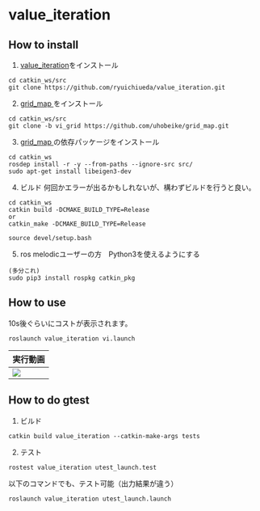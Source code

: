# value_iteration
## How to install
1. [value_iteration](https://github.com/ryuichiueda/value_iteration/tree/master)をインストール

```
cd catkin_ws/src
git clone https://github.com/ryuichiueda/value_iteration.git
```
2. [grid_map ](https://github.com/uhobeike/grid_map.git)をインストール
```
cd catkin_ws/src
git clone -b vi_grid https://github.com/uhobeike/grid_map.git
```
3. [grid_map ](https://github.com/uhobeike/grid_map.git)の依存パッケージをインストール
```
cd catkin_ws 
rosdep install -r -y --from-paths --ignore-src src/
sudo apt-get install libeigen3-dev
```
4. ビルド
何回かエラーが出るかもしれないが、構わずビルドを行うと良い。
```
cd catkin_ws
catkin build -DCMAKE_BUILD_TYPE=Release
or
catkin_make -DCMAKE_BUILD_TYPE=Release

source devel/setup.bash
```
5. ros melodicユーザーの方　Python3を使えるようにする
```
(多分これ)
sudo pip3 install rospkg catkin_pkg
```

## How to use 
10s後ぐらいにコストが表示されます。
```
roslaunch value_iteration vi.launch
```
|実行動画|
|---|
|[![](https://i9.ytimg.com/vi/315H-RMzHVA/mq2.jpg?sqp=CITuxoAG&rs=AOn4CLBOXycgv8SvK4W4aZzpP0c7QFzBQA)](http://www.youtube.com/watch?v=315H-RMzHVA)|
## How to do gtest
1. ビルド
```
catkin build value_iteration --catkin-make-args tests
```
2. テスト
```
rostest value_iteration utest_launch.test
```
以下のコマンドでも、テスト可能（出力結果が違う）
```
roslaunch value_iteration utest_launch.launch
```